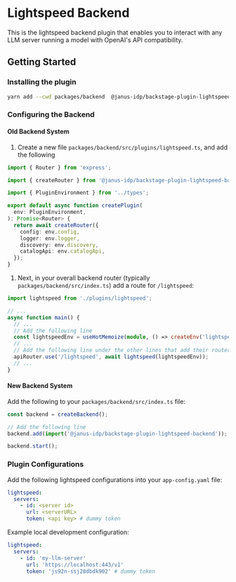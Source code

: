 # Lightspeed Backend

This is the lightspeed backend plugin that enables you to interact with any LLM server running a model with OpenAI's API compatibility.

## Getting Started

### Installing the plugin

```bash
yarn add --cwd packages/backend  @janus-idp/backstage-plugin-lightspeed-backend
```

### Configuring the Backend

#### Old Backend System

1. Create a new file `packages/backend/src/plugins/lightspeed.ts`, and add the following

```ts title="packages/backend/src/plugins/lightspeed.ts"
import { Router } from 'express';

import { createRouter } from '@janus-idp/backstage-plugin-lightspeed-backend';

import { PluginEnvironment } from '../types';

export default async function createPlugin(
  env: PluginEnvironment,
): Promise<Router> {
  return await createRouter({
    config: env.config,
    logger: env.logger,
    discovery: env.discovery,
    catalogApi: env.catalogApi,
  });
}
```

1. Next, in your overall backend router (typically `packages/backend/src/index.ts`) add a route for `/lightspeed`:

```ts title="packages/backend/src/index.ts"
import lightspeed from './plugins/lightspeed';

// ...
async function main() {
  // ...
  // Add the following line
  const lightspeedEnv = useHotMemoize(module, () => createEnv('lightspeed'));
  // ...
  // Add the following line under the other lines that add their routers to apiRouter
  apiRouter.use('/lightspeed', await lightspeed(lightspeedEnv));
  // ...
}
```

#### New Backend System

Add the following to your `packages/backend/src/index.ts` file:

```ts title="packages/backend/src/index.ts"
const backend = createBackend();

// Add the following line
backend.add(import('@janus-idp/backstage-plugin-lightspeed-backend'));

backend.start();
```

### Plugin Configurations

Add the following lightspeed configurations into your `app-config.yaml` file:

```yaml
lightspeed:
  servers:
    - id: <server id>
      url: <serverURL>
      token: <api key> # dummy token
```

Example local development configuration:

```yaml
lightspeed:
  servers:
    - id: 'my-llm-server'
      url: 'https://localhost:443/v1'
      token: 'js92n-ssj28dbdk902' # dummy token
```
